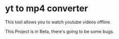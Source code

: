 # yt to mp4 converter

This tool allows you to watch youtube videos offline.

This Project is in Beta, there's going to be some bugs.


